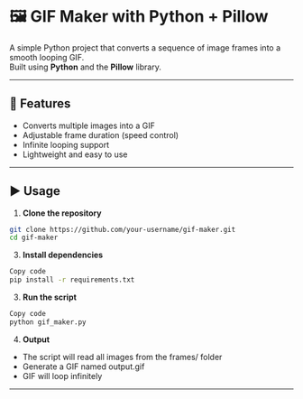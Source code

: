 # 🖼️ GIF Maker with Python + Pillow

A simple Python project that converts a sequence of image frames into a smooth looping GIF.  
Built using **Python** and the **Pillow** library.

---

## 🚀 Features
- Converts multiple images into a GIF  
- Adjustable frame duration (speed control)  
- Infinite looping support  
- Lightweight and easy to use  

---

## ▶️ Usage

1. **Clone the repository**
```bash
git clone https://github.com/your-username/gif-maker.git
cd gif-maker
```

3. **Install dependencies**
```bash
Copy code
pip install -r requirements.txt
```

3. **Run the script**
```bash
Copy code
python gif_maker.py
```

4. **Output**
- The script will read all images from the frames/ folder
- Generate a GIF named output.gif
- GIF will loop infinitely

---
